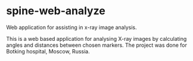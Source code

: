 # spine-web-analyze
Web application for assisting in x-ray image analysis. 

This is a web based application for analysing X-ray images by calculating angles and distances between chosen markers. The project was done for Botking hospital, Moscow, Russia.
